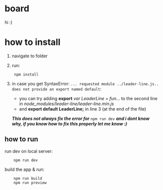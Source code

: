 # board

hi :)

# how to install

1. navigate to folder
2. run:

        npm install

3. in case you get SyntaxError: `... requested module ../leader-line.js.. does not provide an export named default`:
    - you can try adding **export** *var LeaderLine = fun...* to the second line in *node_modules/leader-line/leader-line.min.js*
    - and **export default LeaderLine;** in line 3 (at the end of the file)
    
    ***This does not always fix the error for*** `npm run dev` ***and i dont know why, if you know how to fix this properly let me know :)***

## how to run

run dev on local server:

        npm run dev

build the app & run:

        npm run build
        npm run preview
